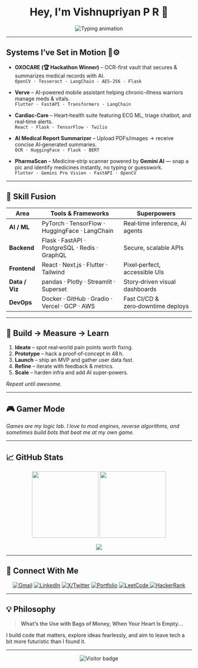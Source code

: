<!-- ████████████████████████████████████████████████████████████ -->
<!-- 🤖 WELCOME TO MY GITHUB PROFILE README (auto-generated)     -->
<!-- ████████████████████████████████████████████████████████████ -->

<!-- Vishnupriyan P R's GitHub Profile README -->

<h1 align="center">Hey, I'm Vishnupriyan P R 👋</h1>

<p align="center">
  <img src="https://readme-typing-svg.demolab.com?font=JetBrains+Mono&size=22&pause=1000&color=36BCF7&center=true&vCenter=true&width=850&lines=AI+Engineer+%7C+Tech+Builder+%7C+Gamer+%7C+Car+Nerd;Code%2C+cars%2C+and+caffeine+kept+me+going.+I+just+never+slowed+down;Building+Bold+Projects+With+Purpose.;Turning+AI+Concepts+Into+Impact.;Fueled+by+Curiosity+%2B+Code+%2B+Clean+Designs" alt="Typing animation" />
</p>



---

## Systems I’ve Set in Motion 🚀⚙️ 

- **OXOCARE (🏆 Hackathon Winner)** – OCR-first vault that secures & summarizes medical records with AI.  
  `OpenCV · Tesseract · LangChain · AES-256 · Flask`
  
- **Verve** – AI-powered mobile assistant helping chronic-illness warriors manage meds & vitals.  
  `Flutter · FastAPI · Transformers · LangChain`

- **Cardiac‑Care** – Heart‑health suite featuring ECG ML, triage chatbot, and real‑time alerts.  
  `React · Flask · TensorFlow · Twilio`

- **AI Medical Report Summarizer** – Upload PDFs/images → receive concise AI‑generated summaries.  
  `OCR · HuggingFace · Flask · BERT`

- **PharmaScan** –  Medicine‑strip scanner powered by **Gemini AI** — snap a pic and identify medicines instantly, no typing or guesswork.  
  `Flutter · Gemini Pro Vision · FastAPI · OpenCV`


---

## 🧠 Skill Fusion

| Area            | Tools & Frameworks                              | Superpowers                          |
| --------------- | ----------------------------------------------- | ------------------------------------ |
| **AI / ML**     | PyTorch · TensorFlow · HuggingFace · LangChain  | Real‑time inference, AI agents       |
| **Backend**     | Flask · FastAPI · PostgreSQL · Redis · GraphQL  | Secure, scalable APIs                |
| **Frontend**    | React · Next.js · Flutter · Tailwind            | Pixel‑perfect, accessible UIs        |
| **Data / Viz**  | pandas · Plotly · Streamlit · Superset          | Story‑driven visual dashboards       |
| **DevOps**      | Docker · GitHub · Gradio · Vercel · GCP · AWS   | Fast CI/CD & zero‑downtime deploys   |

---

## 🔄 Build → Measure → Learn

1. **Ideate** – spot real‑world pain points worth fixing.  
2. **Prototype** – hack a proof‑of‑concept in 48 h.  
3. **Launch** – ship an MVP and gather user data fast.  
4. **Refine** – iterate with feedback & metrics.  
5. **Scale** – harden infra and add AI super‑powers.

*Repeat until awesome.*

---


## 🎮 Gamer Mode

*Games are my logic lab. I love to mod engines, reverse algorithms, and sometimes build bots that beat me at my own game.*


---

## 📈 GitHub Stats

<p align="center">
  <img src="https://github-readme-stats.vercel.app/api?username=vishnupriyanpr183207&show_icons=true&theme=radical&count_private=true" height="180" />
  <img src="https://streak-stats.demolab.com?user=vishnupriyanpr183207&theme=radical&hide_border=true" height="180" />

  

</p>

<p align="center">
  <img src="https://github-readme-stats.vercel.app/api/top-langs/?username=vishnupriyanpr183207&layout=compact&theme=radical&langs_count=10" />

  

</p>





---

## 🤝 Connect With Me

<p align="center">
  <a href="mailto:priyanv@gmail.com"><img src="https://img.shields.io/badge/Gmail-D14836?style=for-the-badge&logo=gmail&logoColor=white" alt="Gmail" /></a>
  <a href="https://www.linkedin.com/in/vishnupriyan-p-r"><img src="https://img.shields.io/badge/LinkedIn-0077B5?style=for-the-badge&logo=linkedin&logoColor=white" alt="LinkedIn" /></a>
  <a href="https://twitter.com/vishnupriyanpr"><img src="https://img.shields.io/badge/X-000000?style=for-the-badge&logo=twitter&logoColor=white" alt="X/Twitter" /></a>
  <a href="https://vishnupriyan.dev"><img src="https://img.shields.io/badge/Portfolio-Coming_Soon-black?style=for-the-badge&logo=vercel" alt="Portfolio" /></a>

  <a href="https://leetcode.com/u/jTixpIbM2z/">
    <img src="https://img.shields.io/badge/LeetCode-FFA116?style=for-the-badge&logo=leetcode&logoColor=white" alt="LeetCode" />
  </a>
  <a href="https://www.hackerrank.com/vishnupriyan_pr2">
    <img src="https://img.shields.io/badge/HackerRank-2EC866?style=for-the-badge&logo=HackerRank&logoColor=white" alt="HackerRank" />
  </a>

</p>

---

## 💡 Philosophy

> **What’s the Use with Bags of Money, When Your Heart Is Empty...**

I build code that matters, explore ideas fearlessly, and aim to leave tech a bit more futuristic than I found it.

---

<!-- Banner placeholder -->
<!-- ![Banner](link-to-your-banner.png) -->

<p align="center">
  <img src="https://visitor-badge.laobi.icu/badge?page_id=vishnupriyanpr183207.readme" alt="Visitor badge"/>

  

</p>
